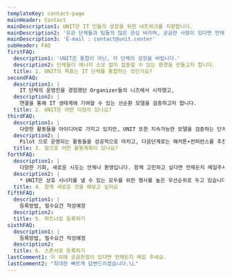 ```yaml
---
templateKey: contact-page
mainHeader: Contact
mainDescription1: UNIT은 IT 인들의 성장을 위한 네트워크를 지향합니다.
mainDescription2: '유관 단체들과 팀들의 많은 관심 바라며, 궁금한 사항이 있다면 언제든지 문의주세요.'
mainDescription3: 'E-mail : contact@unit.center'
subHeader: FAQ
firstFAQ:
  description1: 'UNIT은 통합이 아닌, 각 단체의 성장을 바랍니다.'
  description2: 단체들이 에너지 소모 없이 집중할 수 있는 환경을 만들고자 합니다.
  title: 1. UNIT의 목표는 IT 단체를 통합하는 것인가요?
secondFAQ:
  description1: |
    IT 단체의 운영진을 경험했던 Organizer들의 니즈에서 시작했고,
  description2: |
    연결을 통해 IT 생태계에 기여할 수 있는 선순환 모델을 검증하고자 합니다.
  title: 2. UNIT은 어떤 이점이 있나요?
thirdFAQ:
  description1: |
    다양한 활동들을 아이디어로 가지고 있지만, UNIT 또한 지속가능한 모델을 검증하는 단계입니다. 
  description2: |
    Pilot 으로 운영되는 활동들을 성공적으로 마치고, 다음단계로는 해커톤∙컨퍼런스를 추진하고자 합니다.
  title: 3. 앞으로 어떤 활동계획이 있나요?
forthFAQ:
  description1: |
    다양한 기회, 새로운 시도는 언제나 환영입니다. 함께 고민하고 싶다면 언제든지 메일주세요. 
  description2: |
    * UNIT은 상호 시너지를 낼 수 있는 모두를 위한 행사를 높은 우선순위로 두고 있습니다.
  title: 4. 함께 새로운 것을 해보고 싶어요
fifthFAQ:
  description1: |
    등록방법, 필수요건 작성예정
  description2: ㅤ
  title: 5. 파트너로 등록하기
sixthFAQ:
  description1: |
    등록방법, 필수요건 작성예정
  description2: ㅤ
  title: 6. 스폰서로 등록하기
lastComment1: 이 외에 궁금한점이 있다면 언제든지 메일 주세요.
lastComment2: "최대한 빠르게 답변드리겠습니다.\L"
---
```


